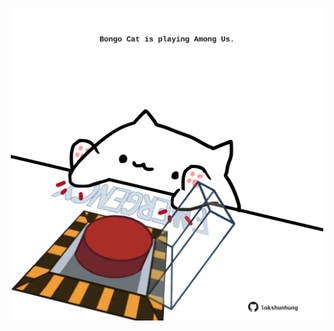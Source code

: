 <!-- built at 01/01/2023, 07:00:59 UTC -->
<p align="center">
  <img width="500" height="500" src="./ReadmeImage.svg">
</p>

